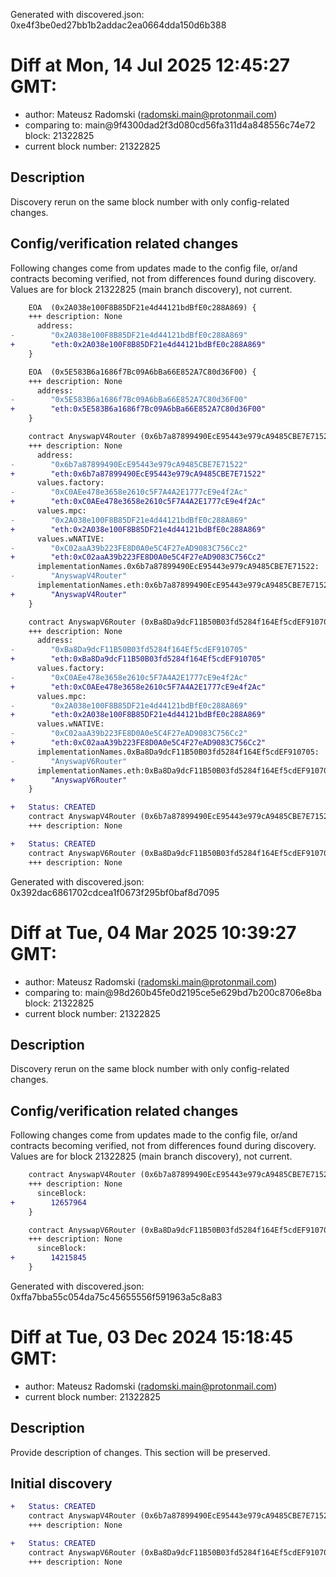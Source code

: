 Generated with discovered.json: 0xe4f3be0ed27bb1b2addac2ea0664dda150d6b388

# Diff at Mon, 14 Jul 2025 12:45:27 GMT:

- author: Mateusz Radomski (<radomski.main@protonmail.com>)
- comparing to: main@9f4300dad2f3d080cd56fa311d4a848556c74e72 block: 21322825
- current block number: 21322825

## Description

Discovery rerun on the same block number with only config-related changes.

## Config/verification related changes

Following changes come from updates made to the config file,
or/and contracts becoming verified, not from differences found during
discovery. Values are for block 21322825 (main branch discovery), not current.

```diff
    EOA  (0x2A038e100F8B85DF21e4d44121bdBfE0c288A869) {
    +++ description: None
      address:
-        "0x2A038e100F8B85DF21e4d44121bdBfE0c288A869"
+        "eth:0x2A038e100F8B85DF21e4d44121bdBfE0c288A869"
    }
```

```diff
    EOA  (0x5E583B6a1686f7Bc09A6bBa66E852A7C80d36F00) {
    +++ description: None
      address:
-        "0x5E583B6a1686f7Bc09A6bBa66E852A7C80d36F00"
+        "eth:0x5E583B6a1686f7Bc09A6bBa66E852A7C80d36F00"
    }
```

```diff
    contract AnyswapV4Router (0x6b7a87899490EcE95443e979cA9485CBE7E71522) {
    +++ description: None
      address:
-        "0x6b7a87899490EcE95443e979cA9485CBE7E71522"
+        "eth:0x6b7a87899490EcE95443e979cA9485CBE7E71522"
      values.factory:
-        "0xC0AEe478e3658e2610c5F7A4A2E1777cE9e4f2Ac"
+        "eth:0xC0AEe478e3658e2610c5F7A4A2E1777cE9e4f2Ac"
      values.mpc:
-        "0x2A038e100F8B85DF21e4d44121bdBfE0c288A869"
+        "eth:0x2A038e100F8B85DF21e4d44121bdBfE0c288A869"
      values.wNATIVE:
-        "0xC02aaA39b223FE8D0A0e5C4F27eAD9083C756Cc2"
+        "eth:0xC02aaA39b223FE8D0A0e5C4F27eAD9083C756Cc2"
      implementationNames.0x6b7a87899490EcE95443e979cA9485CBE7E71522:
-        "AnyswapV4Router"
      implementationNames.eth:0x6b7a87899490EcE95443e979cA9485CBE7E71522:
+        "AnyswapV4Router"
    }
```

```diff
    contract AnyswapV6Router (0xBa8Da9dcF11B50B03fd5284f164Ef5cdEF910705) {
    +++ description: None
      address:
-        "0xBa8Da9dcF11B50B03fd5284f164Ef5cdEF910705"
+        "eth:0xBa8Da9dcF11B50B03fd5284f164Ef5cdEF910705"
      values.factory:
-        "0xC0AEe478e3658e2610c5F7A4A2E1777cE9e4f2Ac"
+        "eth:0xC0AEe478e3658e2610c5F7A4A2E1777cE9e4f2Ac"
      values.mpc:
-        "0x2A038e100F8B85DF21e4d44121bdBfE0c288A869"
+        "eth:0x2A038e100F8B85DF21e4d44121bdBfE0c288A869"
      values.wNATIVE:
-        "0xC02aaA39b223FE8D0A0e5C4F27eAD9083C756Cc2"
+        "eth:0xC02aaA39b223FE8D0A0e5C4F27eAD9083C756Cc2"
      implementationNames.0xBa8Da9dcF11B50B03fd5284f164Ef5cdEF910705:
-        "AnyswapV6Router"
      implementationNames.eth:0xBa8Da9dcF11B50B03fd5284f164Ef5cdEF910705:
+        "AnyswapV6Router"
    }
```

```diff
+   Status: CREATED
    contract AnyswapV4Router (0x6b7a87899490EcE95443e979cA9485CBE7E71522)
    +++ description: None
```

```diff
+   Status: CREATED
    contract AnyswapV6Router (0xBa8Da9dcF11B50B03fd5284f164Ef5cdEF910705)
    +++ description: None
```

Generated with discovered.json: 0x392dac6861702cdcea1f0673f295bf0baf8d7095

# Diff at Tue, 04 Mar 2025 10:39:27 GMT:

- author: Mateusz Radomski (<radomski.main@protonmail.com>)
- comparing to: main@98d260b45fe0d2195ce5e629bd7b200c8706e8ba block: 21322825
- current block number: 21322825

## Description

Discovery rerun on the same block number with only config-related changes.

## Config/verification related changes

Following changes come from updates made to the config file,
or/and contracts becoming verified, not from differences found during
discovery. Values are for block 21322825 (main branch discovery), not current.

```diff
    contract AnyswapV4Router (0x6b7a87899490EcE95443e979cA9485CBE7E71522) {
    +++ description: None
      sinceBlock:
+        12657964
    }
```

```diff
    contract AnyswapV6Router (0xBa8Da9dcF11B50B03fd5284f164Ef5cdEF910705) {
    +++ description: None
      sinceBlock:
+        14215845
    }
```

Generated with discovered.json: 0xffa7bba55c054da75c45655556f591963a5c8a83

# Diff at Tue, 03 Dec 2024 15:18:45 GMT:

- author: Mateusz Radomski (<radomski.main@protonmail.com>)
- current block number: 21322825

## Description

Provide description of changes. This section will be preserved.

## Initial discovery

```diff
+   Status: CREATED
    contract AnyswapV4Router (0x6b7a87899490EcE95443e979cA9485CBE7E71522)
    +++ description: None
```

```diff
+   Status: CREATED
    contract AnyswapV6Router (0xBa8Da9dcF11B50B03fd5284f164Ef5cdEF910705)
    +++ description: None
```
